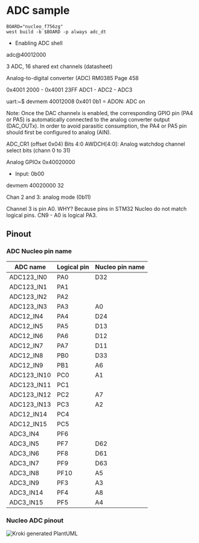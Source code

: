 # ADC sample

```
BOARD="nucleo_f756zg"
west build -b $BOARD -p always adc_dt
```

* Enabling ADC shell

adc@40012000

3 ADC, 16 shared ext channels (datasheet)

Analog-to-digital converter (ADC)
RM0385
Page 458

0x4001 2000 - 0x4001 23FF ADC1 - ADC2 - ADC3

uart:~$ devmem 40012008
0x401
0b1 = ADON: ADC on


Note: Once the DAC channelx is enabled, the corresponding GPIO pin (PA4 or PA5) is
automatically connected to the analog converter output (DAC_OUTx). In order to avoid
parasitic consumption, the PA4 or PA5 pin should first be configured to analog (AIN).

ADC_CR1 (offset 0x04)
Bits 4:0 AWDCH[4:0]: Analog watchdog channel select bits
(chann 0 to 31)

Analog GPIOx
0x40020000
- Input: 0b00

devmem 40020000 32

Chan 2 and 3: analog mode (0b11)

Channel 3 is pin A0. WHY?
Because pins in STM32 Nucleo do not match logical pins.
CN9 - A0 is logical PA3.

## Pinout
### ADC Nucleo pin name

| ADC name     | Logical pin | Nucleo pin name |
|--------------|-------------|-----------------|
| ADC123\_IN0  | PA0         | D32             |
| ADC123\_IN1  | PA1         |                 |
| ADC123\_IN2  | PA2         |                 |
| ADC123\_IN3  | PA3         | A0              |
| ADC12\_IN4   | PA4         | D24             |
| ADC12\_IN5   | PA5         | D13             |
| ADC12\_IN6   | PA6         | D12             |
| ADC12\_IN7   | PA7         | D11             |
| ADC12\_IN8   | PB0         | D33             |
| ADC12\_IN9   | PB1         | A6              |
| ADC123\_IN10 | PC0         | A1              |
| ADC123\_IN11 | PC1         |                 |
| ADC123\_IN12 | PC2         | A7              |
| ADC123\_IN13 | PC3         | A2              |
| ADC12\_IN14  | PC4         |                 |
| ADC12\_IN15  | PC5         |                 |
| ADC3\_IN4    | PF6         |                 |
| ADC3\_IN5    | PF7         | D62             |
| ADC3\_IN6    | PF8         | D61             |
| ADC3\_IN7    | PF9         | D63             |
| ADC3\_IN8    | PF10        | A5              |
| ADC3\_IN9    | PF3         | A3              |
| ADC3\_IN14   | PF4         | A8              |
| ADC3\_IN15   | PF5         | A4              |

### Nucleo ADC pinout
<!--
                                                                         CN7

                                                                       +-------+
                                                                   D16 | 1 | 2 | D15
                                                                       |   |   |
                                                                   D17 | 3 | 4 | D14
                                                                       |   |   |
                                                                   D18 | 5 | 6 | AREF
                    CN8                                                |   |   |
                                                                   D19 | 7 | 8 | GND
                  +-------+                                            |   |   |
               NC | 1 | 2 | D43                                    D20 | 9 | 10| D13 (ADC12_IN5)
                  |   |   |                                            |   |   |
            IOREF | 3 | 4 | D44                                    D21 | 11| 12| D12 (ADC12_IN6)
                  |   |   |                                            |   |   |
            RESET | 5 | 6 | D45                                    D22 | 13| 14| D11 (ADC12_IN7)
                  |   |   |                                            |   |   |
              3V3 | 7 | 8 | D46                                    D23 | 15| 16| D10
                  |   |   |                                            |   |   |
               5V | 9 | 10| D47                        (ADC12_IN4) D24 | 17| 18| D9
                  |   |   |                                            |   |   |
              GND | 11| 12| D48                                    D25 | 19| 20| D8
                  |   |   |                                            |   |   |
              GND | 13| 14| D49                                        +-------+
                  |   |   |
              VIN | 15| 16| D50                                        +-------+
                  |   |   |                                      AVDD  | 1 | 2 | D7
                  +-------+                                            |   |   |
                                                                 AGND  | 3 | 4 | D6
                  +-------+                                            |   |   |
 (ADC123_IN3) A0  | 1 | 2 | D51                                   GND  | 5 | 6 | D5
                  |   |   |                                            |   |   |
(ADC123_IN10) A1  | 3 | 4 | D52                        (ADC12_IN9) A6  | 7 | 8 | D4
                  |   |   |                                            |   |   |
(ADC123_IN13) A2  | 5 | 6 | D53                      (ADC123_IN12) A7  | 9 | 10| D3
                  |   |   |                                            |   |   |
   (ADC3_IN9) A3  | 7 | 8 | D54                        (ADC3_IN14) A8  | 11| 12| D2
                  |   |   |                                            |   |   |
  (ADC3_IN15) A4  | 9 | 10| D55                                    D26 | 13| 14| D1
                  |   |   |                                            |   |   |
   (ADC3_IN8) A5  | 11| 12| GND                                    D27 | 15| 16| D0
                  |   |   |                                            |   |   |
              D72 | 13| 14| D56                                    GND | 17| 18| D42
                  |   |   |                                            |   |   |
              D71 | 15| 16| D57                                    D28 | 19| 20| D41
                  |   |   |                                            |   |   |
              D70 | 17| 18| D58                                    D29 | 21| 22| GND
                  |   |   |                                            |   |   |
              D69 | 19| 20| D59                                    D30 | 23| 24| D40
                  |   |   |                                            |   |   |
              D68 | 21| 22| D60                                    D31 | 25| 26| D39
                  |   |   |                                            |   |   |
              GND | 23| 24| D61 (ADC3_IN6)                         GND | 27| 28| D38
                  |   |   |                                            |   |   |
              D67 | 25| 26| D62 (ADC3_IN5)            (ADC123_IN0) D32 | 29| 30| D37
                  |   |   |                                            |   |   |
              D66 | 27| 28| D63 (ADC3_IN7)             (ADC12_IN8) D33 | 31| 32| D36
                  |   |   |                                            |   |   |
              D65 | 29| 30| D64                                    D34 | 33| 34| D35
                  |   |   |                                            |   |   |
                  +-------+                                            +-------+

                  CN9                                                  CN10
-->
![Kroki generated PlantUML](https://kroki.io/ditaa/svg/eNrNmMFu2zAMhu9-Ch1nFANMUpTkoxGlRS4e0A257kX68CXdxKGBJFVbqZsB3irp8--f_JU6V-nZzbHrKu318PPteaixYYbgXhxIoVQGrkX5cq46lFE2Iym_UPr_lDLJZiylmk7P-8fuuhfSP8YcZTMVVHGf5tzd8VgVynlnPeapiBIH-WMlhUE_ObkfU94B_j3M3Hd3Dv868eGXfDrrN-_LiPUVAaRQifFCHBoTP-9_7_8Y72XPZcT6QYCkvBLDhTg2JnaOjmRsmH0oI9ZFwFJBiYfWlI6P1oY-3tpgVc73Qqm2gSiVZNHYGlJ62DrPpzIp1S0wSlfqm6VvgjybzY818u7WYcfDbH3CQ9XDyraajjk7O_hi80H78WfSz2JnXWgA-dYbJM1BvZuGjSgMBXudINfxxvXNemGEQSBhIwrju20_yqLgNhOtKaQqiVtR6B7isghlUXR2oFGTttcj6SQKbURhf0_JBVIG6JScHWjYAnI9j-U8vxGFC9MzbNKzqZJJINmKsrRECWS0g7B5Xua4uVJwUaqfouGclx7bU8ImHmKZlMkGpof2lIOVhQtjXW2M4hLEW7f7upRhtLJwUa5n0ldDsQkul4H2vgzJyJLDUEa5xJTYBNUm9E0XuVWWAGv_h_6d7kGxCapNKLXXMlpZAq6U3F8PHknUTDoYUGxCS-7E9pTByhJopYz99QhPSqmZT2ITUptQaE_JVpZQ9kuT9FZCYhNSmxA3_xX02Uvg5TrdXftHyOg-_Ozkfta9AsRwInw=)
